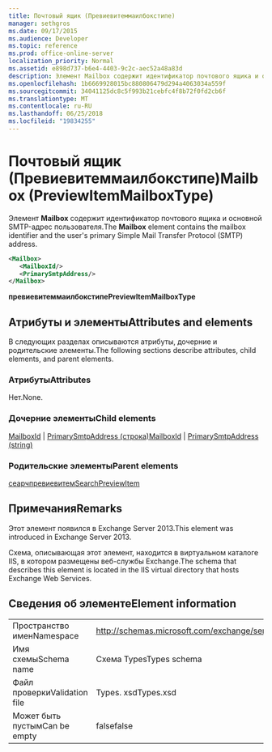 ```yaml
---
title: Почтовый ящик (Превиевитеммаилбокстипе)
manager: sethgros
ms.date: 09/17/2015
ms.audience: Developer
ms.topic: reference
ms.prod: office-online-server
localization_priority: Normal
ms.assetid: e898d737-b6e4-4403-9c2c-aec52a48a83d
description: Элемент Mailbox содержит идентификатор почтового ящика и основной SMTP-адрес пользователя.
ms.openlocfilehash: 1b6669928015bc880806479d294a4063034a559f
ms.sourcegitcommit: 34041125dc8c5f993b21cebfc4f8b72f0fd2cb6f
ms.translationtype: MT
ms.contentlocale: ru-RU
ms.lasthandoff: 06/25/2018
ms.locfileid: "19834255"
---
```

# <a name="mailbox-previewitemmailboxtype"></a><span data-ttu-id="1ed4d-103">Почтовый ящик (Превиевитеммаилбокстипе)</span><span class="sxs-lookup"><span data-stu-id="1ed4d-103">Mailbox (PreviewItemMailboxType)</span></span>

<span data-ttu-id="1ed4d-104">Элемент **Mailbox** содержит идентификатор почтового ящика и основной SMTP-адрес пользователя.</span><span class="sxs-lookup"><span data-stu-id="1ed4d-104">The **Mailbox** element contains the mailbox identifier and the user's primary Simple Mail Transfer Protocol (SMTP) address.</span></span> 
  
```XML
<Mailbox>
   <MailboxId/>
   <PrimarySmtpAddress/>
</Mailbox>
```

<span data-ttu-id="1ed4d-105">**превиевитеммаилбокстипе**</span><span class="sxs-lookup"><span data-stu-id="1ed4d-105">**PreviewItemMailboxType**</span></span>

## <a name="attributes-and-elements"></a><span data-ttu-id="1ed4d-106">Атрибуты и элементы</span><span class="sxs-lookup"><span data-stu-id="1ed4d-106">Attributes and elements</span></span>

<span data-ttu-id="1ed4d-107">В следующих разделах описываются атрибуты, дочерние и родительские элементы.</span><span class="sxs-lookup"><span data-stu-id="1ed4d-107">The following sections describe attributes, child elements, and parent elements.</span></span>
  
### <a name="attributes"></a><span data-ttu-id="1ed4d-108">Атрибуты</span><span class="sxs-lookup"><span data-stu-id="1ed4d-108">Attributes</span></span>

<span data-ttu-id="1ed4d-109">Нет.</span><span class="sxs-lookup"><span data-stu-id="1ed4d-109">None.</span></span>
  
### <a name="child-elements"></a><span data-ttu-id="1ed4d-110">Дочерние элементы</span><span class="sxs-lookup"><span data-stu-id="1ed4d-110">Child elements</span></span>

<span data-ttu-id="1ed4d-111">[MailboxId](mailboxid.md) | [PrimarySmtpAddress (строка)](primarysmtpaddress-string.md)</span><span class="sxs-lookup"><span data-stu-id="1ed4d-111">[MailboxId](mailboxid.md) | [PrimarySmtpAddress (string)](primarysmtpaddress-string.md)</span></span>
  
### <a name="parent-elements"></a><span data-ttu-id="1ed4d-112">Родительские элементы</span><span class="sxs-lookup"><span data-stu-id="1ed4d-112">Parent elements</span></span>

[<span data-ttu-id="1ed4d-113">сеарчпревиевитем</span><span class="sxs-lookup"><span data-stu-id="1ed4d-113">SearchPreviewItem</span></span>](searchpreviewitem.md)
  
## <a name="remarks"></a><span data-ttu-id="1ed4d-114">Примечания</span><span class="sxs-lookup"><span data-stu-id="1ed4d-114">Remarks</span></span>

<span data-ttu-id="1ed4d-115">Этот элемент появился в Exchange Server 2013.</span><span class="sxs-lookup"><span data-stu-id="1ed4d-115">This element was introduced in Exchange Server 2013.</span></span>
  
<span data-ttu-id="1ed4d-116">Схема, описывающая этот элемент, находится в виртуальном каталоге IIS, в котором размещены веб-службы Exchange.</span><span class="sxs-lookup"><span data-stu-id="1ed4d-116">The schema that describes this element is located in the IIS virtual directory that hosts Exchange Web Services.</span></span>
  
## <a name="element-information"></a><span data-ttu-id="1ed4d-117">Сведения об элементе</span><span class="sxs-lookup"><span data-stu-id="1ed4d-117">Element information</span></span>

|||
|:-----|:-----|
|<span data-ttu-id="1ed4d-118">Пространство имен</span><span class="sxs-lookup"><span data-stu-id="1ed4d-118">Namespace</span></span>  <br/> |http://schemas.microsoft.com/exchange/services/2006/types  <br/> |
|<span data-ttu-id="1ed4d-119">Имя схемы</span><span class="sxs-lookup"><span data-stu-id="1ed4d-119">Schema name</span></span>  <br/> |<span data-ttu-id="1ed4d-120">Схема Types</span><span class="sxs-lookup"><span data-stu-id="1ed4d-120">Types schema</span></span>  <br/> |
|<span data-ttu-id="1ed4d-121">Файл проверки</span><span class="sxs-lookup"><span data-stu-id="1ed4d-121">Validation file</span></span>  <br/> |<span data-ttu-id="1ed4d-122">Types. xsd</span><span class="sxs-lookup"><span data-stu-id="1ed4d-122">Types.xsd</span></span>  <br/> |
|<span data-ttu-id="1ed4d-123">Может быть пустым</span><span class="sxs-lookup"><span data-stu-id="1ed4d-123">Can be empty</span></span>  <br/> |<span data-ttu-id="1ed4d-124">false</span><span class="sxs-lookup"><span data-stu-id="1ed4d-124">false</span></span>  <br/> |
   


